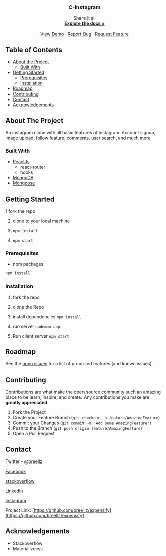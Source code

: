 

<p align="center">
  <h3 align="center">C-Instagram</h3>

  <p align="center">
    Share it all
    <br />
    <a href="https://github.com/breellz/C-Instagram"><strong>Explore the docs »</strong></a>
    <br />
    <br />
    <a href="https://instaclone400.herokuapp.com/">View Demo</a>
    ·
    <a href="https://github.com/breellz/C-Instagram/issues">Report Bug</a>
    ·
    <a href="https://github.com/breellz/C-Instagram/issues">Request Feature</a>
  </p>
</p>

<!-- TABLE OF CONTENTS -->
## Table of Contents

* [About the Project](#about-the-project)
  * [Built With](#built-with)
* [Getting Started](#getting-started)
  * [Prerequisites](#prerequisites)
  * [Installation](#installation)
* [Roadmap](#roadmap)
* [Contributing](#contributing)
* [Contact](#contact)
* [Acknowledgements](#acknowledgements)

<!-- ABOUT THE PROJECT -->
## About The Project
An instagram clone with all basic features of instagram. Account signup, image upload, follow feature, comments, user search, and much more


### Built With
* [ReactJs](http://reactjs.org)
  * react-router
  * hooks
* [MongoDB](https://mongodb.com)
* [Mongoose](https://mongoosejs.com)
  



<!-- GETTING STARTED -->
## Getting Started

1 fork the repo

2. clone to your local machine

3. ```npm install```

4. ```npm start```

### Prerequisites
* npm packages

```npm install```

### Installation

1. fork the repo

2. clone the Repo

3. install dependencies 
```npm install```

4. run server
```nodemon app```

5. Run client server
```npm start```

<!-- ROADMAP -->
## Roadmap

See the [open issues](https://github.com/breellz/C-Instagram/issues) for a list of proposed features (and known issues).

<!-- CONTRIBUTING -->
## Contributing

Contributions are what make the open source community such an amazing place to be learn, inspire, and create. Any contributions you make are **greatly appreciated**.

1. Fork the Project
2. Create your Feature Branch (`git checkout -b feature/AmazingFeature`)
3. Commit your Changes (`git commit -m 'Add some AmazingFeature'`)
4. Push to the Branch (`git push origin feature/AmazingFeature`)
5. Open a Pull Request

<!-- CONTACT -->
## Contact
Twitter - [@breellz](https://twitter.com/breellz)

[Facebook](https://fb.com/breellz)

[stackoverflow](https://stackoverflow.com/users/13081082/breellz)

[LinkedIn](https://linkedin.com/in/bassit-owolabi-55751b15a)

[Instagram](https://instagram.com/breellzfit)

Project Link: [https://github.com/breellz/expensify](https://github.com/breellz/expensify)

<!-- ACKNOWLEDGEMENTS -->
## Acknowledgements
* Stackoverflow
* Materializecss